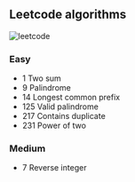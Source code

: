 ## Leetcode algorithms

![leetcode](https://assets.leetcode.com/static_assets/public/webpack_bundles/images/logo-dark.e99485d9b.svg)

### Easy
* 1 Two sum
* 9 Palindrome
* 14 Longest common prefix
* 125 Valid palindrome
* 217 Contains duplicate
* 231 Power of two

### Medium
* 7 Reverse integer
